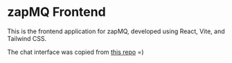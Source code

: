 # zapMQ Frontend

This is the frontend application for zapMQ, developed using React, Vite, and Tailwind CSS.

The chat interface was copied from  [this repo](https://github.com/Dreamworks-dev/chat-app) =)
